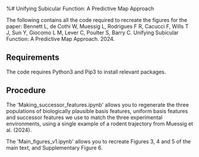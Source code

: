 %# Unifying Subicular Function: A Predictive Map Approach

The following contains all the code required to recreate the figures for the paper: Bennett L, de Cothi W, Muessig L, Rodrigues F R, Cacucci F, Wills T J, Sun Y, Giocomo L M, Lever C, Poulter S, Barry C. Unifying Subicular Function: A Predictive Map Approach. 2024.

## Requirements
The code requires Python3 and Pip3 to install relevant packages.


## Procedure
The 'Making_successor_features.ipynb' allows you to regenerate the three populations of biologically plausible basis features, uniform basis features and successor features we use to match the three experimental environments, using a single example of a rodent trajectory from Muessig et al. (2024).

The 'Main_figures_v1.ipynb' allows you to recreate Figures 3, 4 and 5 of the main text, and Supplementary Figure 6.
